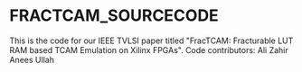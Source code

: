 # FRACTCAM_SOURCECODE
This is the code for our IEEE TVLSI paper titled "FracTCAM: Fracturable LUT RAM based TCAM
Emulation on Xilinx FPGAs". 
Code contributors: 
Ali Zahir 
Anees Ullah 
